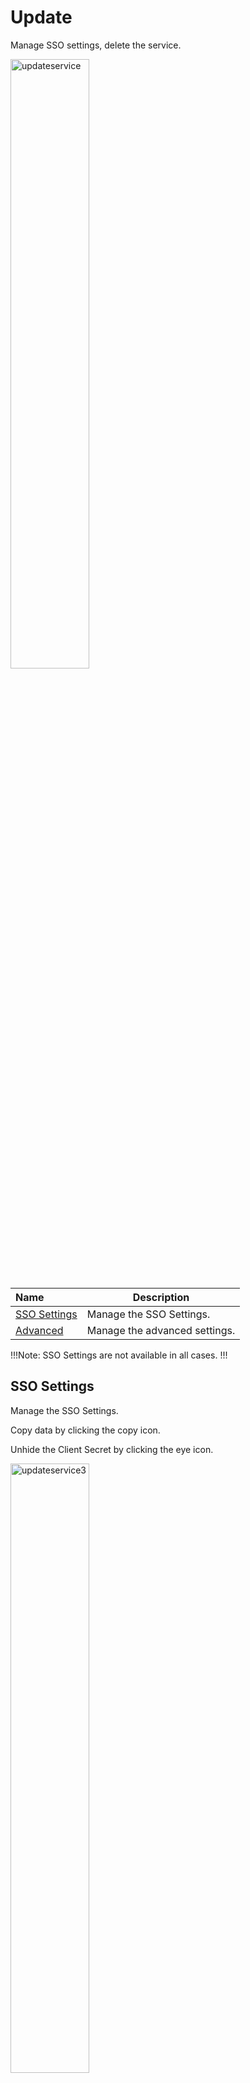 # Update

Manage SSO settings, delete the service.

<img src="/static/images/updateservice.jpg" alt="updateservice" style="width: 50%; display: block"></a>

**Name** | **Description** 
:--- | ---
<a href="/services/service-overview/update/#sso-settings">SSO Settings</a> | Manage the SSO Settings. 
<a href="/services/service-overview/update/#advanced">Advanced</a> | Manage the advanced settings.

!!!Note:
SSO Settings are not available in all cases.
!!!

## SSO Settings

Manage the SSO Settings.

Copy data by clicking the copy icon.

Unhide the Client Secret by clicking the eye icon.

<img src="/static/images/updateservice3.jpg" alt="updateservice3" style="width: 50%; display: block"></a>

## Advanced

Under the Advanced dropdown, you can execute advanced operations such as deleting a service. 

<img src="/static/images/updateservice2.jpg" alt="updateservice2" style="width: 50%; display: block"></a>

**Name** | **Description** 
:--- | ---
Delete | To remove the service, type **DELETE** in all caps into the field and click the red Delete button.

!!! Note: 
Deleting a service will permanently remove the service and all of its content and cannot be undone.
!!!
